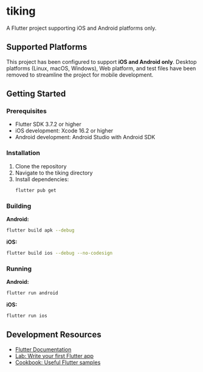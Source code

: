 # tiking

A Flutter project supporting iOS and Android platforms only.

## Supported Platforms

This project has been configured to support **iOS and Android only**. 
Desktop platforms (Linux, macOS, Windows), Web platform, and test files have been removed to streamline the project for mobile development.

## Getting Started

### Prerequisites
- Flutter SDK 3.7.2 or higher
- iOS development: Xcode 16.2 or higher
- Android development: Android Studio with Android SDK

### Installation

1. Clone the repository
2. Navigate to the tiking directory
3. Install dependencies:
   ```bash
   flutter pub get
   ```

### Building

**Android:**
```bash
flutter build apk --debug
```

**iOS:**
```bash
flutter build ios --debug --no-codesign
```

### Running

**Android:**
```bash
flutter run android
```

**iOS:**
```bash
flutter run ios
```

## Development Resources

- [Flutter Documentation](https://docs.flutter.dev/)
- [Lab: Write your first Flutter app](https://docs.flutter.dev/get-started/codelab)
- [Cookbook: Useful Flutter samples](https://docs.flutter.dev/cookbook)
